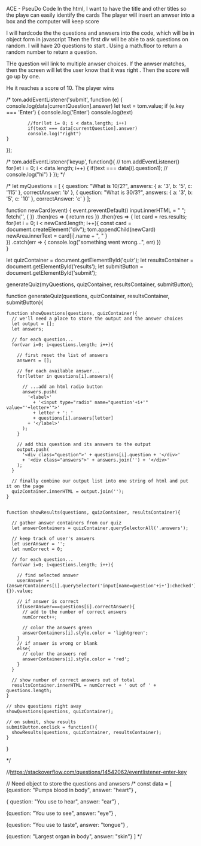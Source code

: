 ACE - PseuDo Code
In the html, I want to have the title and other titles so the playe can easily identify the cards
The player will insert an anwser into a box and the computer will keep score

I will hardcode the the questions and anwsers into the code, which will be in object form in javascript
Then the first div will be able to ask questions on random.
I will have 20 questions to start . Using a math.floor to return a random number to return a question.

THe question will link to multiple anwser choices.
If the anwser matches, then the screen will let the user know that it was right .
Then the score will go up by one.

He it reaches a score of 10. The player wins 




/*
tom.addEventListener('submit', function (e) {
    console.log(data[currentQuestion].answer)
    let text = tom.value;
    if (e.key === 'Enter') {
        console.log('Enter')
        console.log(text)
            
            //for(let i= 0; i < data.length; i++)
            if(text === data[currentQuestion].answer)
            console.log("right")
    }
});




/*
tom.addEventListener('keyup', function(){
   // tom.addEventListener()
    for(let i = 0; i < data.length; i++)
    {
        if(text === data[i].question1);
       // console.log("hi")
    }  });
*/




  /*
let myQuestions = [
	{
		question: "What is 10/2?",
		answers: {
			a: '3',
			b: '5',
			c: '115'
		},
		correctAnswer: 'b'
	},
	{
		question: "What is 30/3?",
		answers: {
			a: '3',
			b: '5',
			c: '10'
		},
		correctAnswer: 'c'
	}
];




function newCard(event) {
    event.preventDefault()
    input.innerHTML = " ";
    fetch('', { })
    .then(res => { return res })
    .then(res => { 
        let card = res.results; 
        for(let i = 0; i < newCard.length; i++){
           const card = document.createElement("div");
           tom.appendChild(newCard)
           newArea.innerText =  card[i].name + ", "
        }    
    })
    .catch(err => { console.log("something went wrong...", err) })    
}








  
  let quizContainer = document.getElementById('quiz');
  let resultsContainer = document.getElementById('results');
  let submitButton = document.getElementById('submit');
  
  generateQuiz(myQuestions, quizContainer, resultsContainer, submitButton);
  
  function generateQuiz(questions, quizContainer, resultsContainer, submitButton){
  
    function showQuestions(questions, quizContainer){
      // we'll need a place to store the output and the answer choices
      let output = [];
      let answers;
  
      // for each question...
      for(var i=0; i<questions.length; i++){
        
        // first reset the list of answers
        answers = [];
  
        // for each available answer...
        for(letter in questions[i].answers){
  
          // ...add an html radio button
          answers.push(
            '<label>'
              + '<input type="radio" name="question'+i+'" value="'+letter+'">'
              + letter + ': '
              + questions[i].answers[letter]
            + '</label>'
          );
        }
  
        // add this question and its answers to the output
        output.push(
          '<div class="question">' + questions[i].question + '</div>'
          + '<div class="answers">' + answers.join('') + '</div>'
        );
      }
  
      // finally combine our output list into one string of html and put it on the page
      quizContainer.innerHTML = output.join('');
    }
  
  
    function showResults(questions, quizContainer, resultsContainer){
      
      // gather answer containers from our quiz
      let answerContainers = quizContainer.querySelectorAll('.answers');
      
      // keep track of user's answers
      let userAnswer = '';
      let numCorrect = 0;
      
      // for each question...
      for(var i=0; i<questions.length; i++){
  
        // find selected answer
        userAnswer = (answerContainers[i].querySelector('input[name=question'+i+']:checked')||{}).value;
        
        // if answer is correct
        if(userAnswer===questions[i].correctAnswer){
          // add to the number of correct answers
          numCorrect++;
          
          // color the answers green
          answerContainers[i].style.color = 'lightgreen';
        }
        // if answer is wrong or blank
        else{
          // color the answers red
          answerContainers[i].style.color = 'red';
        }
      }
  
      // show number of correct answers out of total
      resultsContainer.innerHTML = numCorrect + ' out of ' + questions.length;
    }
  
    // show questions right away
    showQuestions(questions, quizContainer);
    
    // on submit, show results
    submitButton.onclick = function(){
      showResults(questions, quizContainer, resultsContainer);
    }
  
  }


*/


  //https://stackoverflow.com/questions/14542062/eventlistener-enter-key



// Need object to store the questions and anwsers
/*
const data = 
[
{question: "Pumps blood in body",
answer: "heart"}
,


{
question: "You use to hear",
answer: "ear"}
,


{question: "You use to see",
answer: "eye"}
,


{question: "You use to taste",
answer: "tongue"}
,


{question: "Largest organ in body",
answer: "skin"}
]
*/